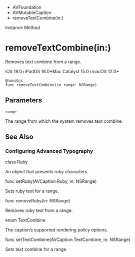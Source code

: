 

- AVFoundation
- AVMutableCaption
-  removeTextCombine(in:) 

Instance Method

# removeTextCombine(in:)

Removes text combine from a range.

iOS 18.0+iPadOS 18.0+Mac Catalyst 15.0+macOS 12.0+

``` source
@nonobjc
func removeTextCombine(in range: NSRange)
```

## Parameters 

`range`  

The range from which the system removes text combine.

## See Also

### Configuring Advanced Typography

class Ruby

An object that presents ruby characters.

func setRuby(AVCaption.Ruby, in: NSRange)

Sets ruby text for a range.

func removeRuby(in: NSRange)

Removes ruby text from a range.

enum TextCombine

The caption’s supported rendering policy options.

func setTextCombine(AVCaption.TextCombine, in: NSRange)

Sets text combine for a range.

